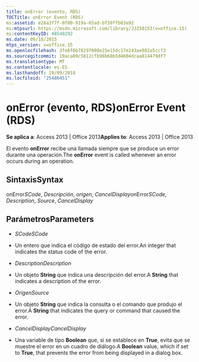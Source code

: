 ```yaml
---
title: onError (evento, RDS)
TOCTitle: onError Event (RDS)
ms:assetid: e26a3f7f-0f00-919a-65ad-bf39ffb83e92
ms:mtpsurl: https://msdn.microsoft.com/library/JJ250153(v=office.15)
ms:contentKeyID: 48548292
ms.date: 09/18/2015
mtps_version: v=office.15
ms.openlocfilehash: 3fe6f6b78297008e25e15dc17e243ae982a5ccf3
ms.sourcegitcommit: 19aca09c5812cfb98b68b5d4604dcaa814479df7
ms.translationtype: MT
ms.contentlocale: es-ES
ms.lasthandoff: 10/09/2018
ms.locfileid: "25486451"
---
```

# <a name="onerror-event-rds"></a><span data-ttu-id="dedfb-102">onError (evento, RDS)</span><span class="sxs-lookup"><span data-stu-id="dedfb-102">onError Event (RDS)</span></span>


<span data-ttu-id="dedfb-103">**Se aplica a**: Access 2013 | Office 2013</span><span class="sxs-lookup"><span data-stu-id="dedfb-103">**Applies to**: Access 2013 | Office 2013</span></span>

<span data-ttu-id="dedfb-104">El evento **onError** recibe una llamada siempre que se produce un error durante una operación.</span><span class="sxs-lookup"><span data-stu-id="dedfb-104">The **onError** event is called whenever an error occurs during an operation.</span></span>

## <a name="syntax"></a><span data-ttu-id="dedfb-105">Sintaxis</span><span class="sxs-lookup"><span data-stu-id="dedfb-105">Syntax</span></span>

<span data-ttu-id="dedfb-106">onError*SCode*, *Descripción*, *origen*, *CancelDisplay*</span><span class="sxs-lookup"><span data-stu-id="dedfb-106">onError*SCode*, *Description*, *Source*, *CancelDisplay*</span></span>

## <a name="parameters"></a><span data-ttu-id="dedfb-107">Parámetros</span><span class="sxs-lookup"><span data-stu-id="dedfb-107">Parameters</span></span>

  - <span data-ttu-id="dedfb-108">*SCode*</span><span class="sxs-lookup"><span data-stu-id="dedfb-108">*SCode*</span></span>

  - <span data-ttu-id="dedfb-109">Un entero que indica el código de estado del error.</span><span class="sxs-lookup"><span data-stu-id="dedfb-109">An integer that indicates the status code of the error.</span></span>

  - <span data-ttu-id="dedfb-110">*Description*</span><span class="sxs-lookup"><span data-stu-id="dedfb-110">*Description*</span></span>

  - <span data-ttu-id="dedfb-111">Un objeto **String** que indica una descripción del error.</span><span class="sxs-lookup"><span data-stu-id="dedfb-111">A **String** that indicates a description of the error.</span></span>

  - <span data-ttu-id="dedfb-112">*Origen*</span><span class="sxs-lookup"><span data-stu-id="dedfb-112">*Source*</span></span>

  - <span data-ttu-id="dedfb-113">Un objeto **String** que indica la consulta o el comando que produjo el error.</span><span class="sxs-lookup"><span data-stu-id="dedfb-113">A **String** that indicates the query or command that caused the error.</span></span>

  - <span data-ttu-id="dedfb-114">*CancelDisplay*</span><span class="sxs-lookup"><span data-stu-id="dedfb-114">*CancelDisplay*</span></span>

  - <span data-ttu-id="dedfb-115">Una variable de tipo **Boolean** que, si se establece en **True**, evita que se muestre el error en un cuadro de diálogo.</span><span class="sxs-lookup"><span data-stu-id="dedfb-115">A **Boolean** value, which if set to **True**, that prevents the error from being displayed in a dialog box.</span></span>


